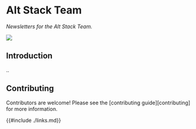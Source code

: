 # Alt Stack Team 

_Newsletters for the Alt Stack Team._

<a href="https://github.com/anton-rs/newsletters"><img src="https://img.shields.io/badge/GitHub%20Repo-newsletters-green?logo=github"></a>

## Introduction

..

## Contributing

Contributors are welcome! Please see the [contributing guide][contributing] for more information.

{{#include ./links.md}}
